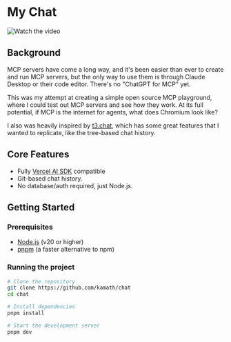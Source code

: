 # My Chat

![Watch the video](https://screen.studio/share/r5ljIy7R)

## Background

MCP servers have come a long way, and it's been easier than ever to create and run MCP servers, but the only way to use them is through Claude Desktop or their code editor. There's no "ChatGPT for MCP" yet.

This was my attempt at creating a simple open source MCP playground, where I could test out MCP servers and see how they work. At its full potential, if MCP is the internet for agents, what does Chromium look like?

I also was heavily inspired by [t3.chat](https://t3.chat), which has some great features that I wanted to replicate, like the tree-based chat history.

## Core Features

- Fully [Vercel AI SDK](https://sdk.vercel.ai/) compatible
- Git-based chat history.
- No database/auth required, just Node.js.

## Getting Started

### Prerequisites

- [Node.js](https://nodejs.org/en/download/) (v20 or higher)
- [pnpm](https://pnpm.io/installation) (a faster alternative to npm)

### Running the project

```bash
# Clone the repository
git clone https://github.com/kamath/chat
cd chat

# Install dependencies
pnpm install

# Start the development server
pnpm dev
```
